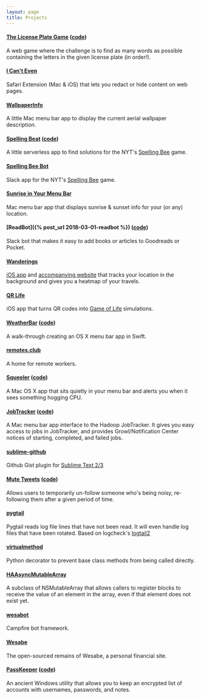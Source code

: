 ```yaml
---
layout: page
title: Projects
---
```


#### [The License Plate Game](https://licenseplategame.fun) ([code](https://github.com/bgreenlee/license-plate-game))

A web game where the challenge is to find as many words as possible containing the letters in the given license plate (in order!).

#### [I Can't Even](https://apps.apple.com/us/app/i-cant-even-news-filter/id6738306756)

Safari Extension (Mac & iOS) that lets you redact or hide content on web pages.

#### [WallpaperInfo](https://github.com/bgreenlee/WallpaperInfo)

A little Mac menu bar app to display the current aerial wallpaper description.

#### [Spelling Beat](https://spellingbeat.com) ([code](https://github.com/bgreenlee/spelling-beat))

A little serverless app to find solutions for the NYT's [Spelling Bee](https://www.nytimes.com/puzzles/spelling-bee) game.

#### [Spelling Bee Bot](https://github.com/bgreenlee/spelling-bee-bot)

Slack app for the NYT's [Spelling Bee](https://www.nytimes.com/puzzles/spelling-bee) game.

#### [Sunrise in Your Menu Bar](https://apps.apple.com/us/app/sunrise-in-your-menu-bar/id1548227736?mt=12)

Mac menu bar app that displays sunrise & sunset info for your (or any) location.

#### [ReadBot]({% post_url 2018-03-01-readbot %}) ([code](https://github.com/bgreenlee/readbot))

Slack bot that makes it easy to add books or articles to Goodreads or Pocket.

#### [Wanderings](https://wanderin.gs/about)

[iOS app](https://itunes.apple.com/us/app/wanderings-travel-tracking/id1292503352?ls=1&mt=8) and [accompanying website](https://wanderin.gs) that tracks your location in the background and gives you a heatmap of your travels.

#### [QR Life](https://itunes.apple.com/us/app/qr-life/id1061418370?mt=8)

iOS app that turns QR codes into [Game of Life](https://en.wikipedia.org/wiki/Conway%27s_Game_of_Life) simulations.

#### [WeatherBar](http://footle.org/WeatherBar/) ([code](https://github.com/bgreenlee/WeatherBar))

A walk-through creating an OS X menu bar app in Swift.

#### [remotes.club](https://www.remotes.club/)

A home for remote workers.

#### [Squeeler](http://footle.org/Squeeler/) ([code](https://github.com/bgreenlee/Squeeler))

A Mac OS X app that sits quietly in your menu bar and alerts you when it sees something hogging CPU.

#### [JobTracker](http://footle.org/JobTracker/) ([code](https://github.com/bgreenlee/JobTracker))

A Mac menu bar app interface to the Hadoop JobTracker. It gives you easy access to jobs in JobTracker, and provides Growl/Notification Center notices of starting, completed, and failed jobs.

#### [sublime-github](https://github.com/bgreenlee/sublime-github)

Github Gist plugin for [Sublime Text 2/3](http://www.sublimetext.com/)

#### [Mute Tweets](http://mutetweets.com) ([code](https://github.com/bgreenlee/mutetweets))

Allows users to temporarily un-follow someone who's being noisy, re-following them after a given period of time.

#### [pygtail](https://github.com/bgreenlee/pygtail)

Pygtail reads log file lines that have not been read. It will even handle log files that have been rotated. Based on logcheck's [logtail2](http://logcheck.org)

#### [virtualmethod](https://github.com/bgreenlee/virtualmethod)

Python decorator to prevent base class methods from being called directly.

#### [HAAsyncMutableArray](https://github.com/hackarts/HAAsyncMutableArray)

A subclass of NSMutableArray that allows callers to register blocks to receive the value of an element in the array, even if that element does not exist yet.

#### [wesabot](https://github.com/hackarts/wesabot)

Campfire bot framework.

#### [Wesabe](https://github.com/wesabe)

The open-sourced remains of Wesabe, a personal financial site.

#### [PassKeeper](http://passkeeper.com) ([code](https://github.com/bgreenlee/PassKeeper))

An ancient Windows utility that allows you to keep an encrypted list of accounts with usernames, passwords, and notes.


